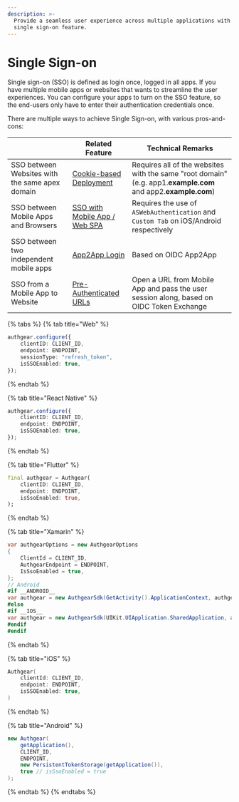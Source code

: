 ```yaml
---
description: >-
  Provide a seamless user experience across multiple applications with the
  single sign-on feature.
---
```


# Single Sign-on

Single sign-on (SSO) is defined as login once, logged in all apps. If you have multiple mobile apps or websites that wants to streamline the user experiences. You can configure your apps to turn on the SSO feature, so the end-users only have to enter their authentication credentials once.

There are multiple ways to achieve Single Sign-on, with various pros-and-cons:

|                                                | Related Feature                                                                      | Technical Remarks                                                                                             |
| ---------------------------------------------- | ------------------------------------------------------------------------------------ | ------------------------------------------------------------------------------------------------------------- |
| SSO between Websites with the same apex domain | [Cookie-based Deployment](../../get-started/authentication-approach/cookie-based.md) | Requires all of the websites with the same "root domain" (e.g. app1.**example.com** and app2.**example.com**) |
| SSO between Mobile Apps and Browsers           | [SSO with Mobile App / Web SPA](sso-with-mobile-app-web-spa.md)                      | Requires the use of `ASWebAuthentication` and `Custom Tab` on iOS/Android respectively                        |
| SSO between two independent mobile apps        | [App2App Login](app2app-authorization.md)                                            | Based on OIDC App2App                                                                                         |
| SSO from a Mobile App to Website               | [Pre-Authenticated URLs](pre-authenticated-urls.md)                                  | Open a URL from Mobile App and pass the user session along, based on OIDC Token Exchange                      |

{% tabs %}
{% tab title="Web" %}
```typescript
authgear.configure({
    clientID: CLIENT_ID,
    endpoint: ENDPOINT,
    sessionType: "refresh_token",
    isSSOEnabled: true,
});
```
{% endtab %}

{% tab title="React Native" %}
```typescript
authgear.configure({
    clientID: CLIENT_ID,
    endpoint: ENDPOINT,
    isSSOEnabled: true,
});
```
{% endtab %}

{% tab title="Flutter" %}
```dart
final authgear = Authgear(
    clientID: CLIENT_ID,
    endpoint: ENDPOINT,
    isSsoEnabled: true,
);
```
{% endtab %}

{% tab title="Xamarin" %}
```csharp
var authgearOptions = new AuthgearOptions
{
    ClientId = CLIENT_ID,
    AuthgearEndpoint = ENDPOINT,
    IsSsoEnabled = true,
};
// Android
#if __ANDROID__
var authgear = new AuthgearSdk(GetActivity().ApplicationContext, authgearOptions);
#else
#if __IOS__
var authgear = new AuthgearSdk(UIKit.UIApplication.SharedApplication, authgearOptions);
#endif
#endif
```
{% endtab %}

{% tab title="iOS" %}
```swift
Authgear(
    clientId: CLIENT_ID,
    endpoint: ENDPOINT,
    isSSOEnabled: true,
)
```
{% endtab %}

{% tab title="Android" %}
```java
new Authgear(
    getApplication(),
    CLIENT_ID,
    ENDPOINT,
    new PersistentTokenStorage(getApplication()),
    true // isSsoEnabled = true
);
```
{% endtab %}
{% endtabs %}
